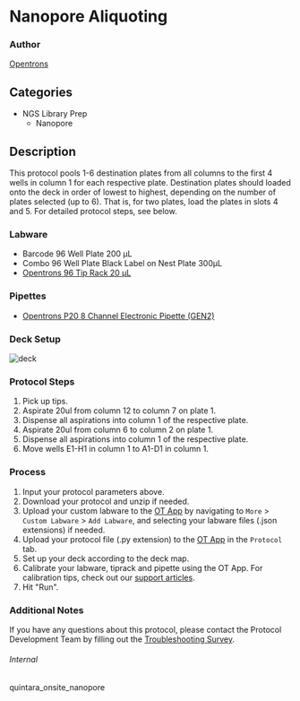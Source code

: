 # Nanopore Aliquoting

### Author
[Opentrons](https://opentrons.com/)


## Categories
* NGS Library Prep
	* Nanopore


## Description
This protocol pools 1-6 destination plates from all columns to the first 4 wells in column 1 for each respective plate. Destination plates should loaded onto the deck in order of lowest to highest, depending on the number of plates selected (up to 6). That is, for two plates, load the plates in slots 4 and 5. For detailed protocol steps, see below.


### Labware
* Barcode 96 Well Plate 200 µL
* Combo 96 Well Plate Black Label on Nest Plate 300µL
* [Opentrons 96 Tip Rack 20 µL](https://shop.opentrons.com/collections/opentrons-tips/products/opentrons-10ul-tips)


### Pipettes
* [Opentrons P20 8 Channel Electronic Pipette (GEN2)](https://shop.opentrons.com/8-channel-electronic-pipette/)


### Deck Setup
![deck](https://opentrons-protocol-library-website.s3.amazonaws.com/custom-README-images/quintara-onsite/quintara_nanopore/deck.png)



### Protocol Steps
1. Pick up tips.
2. Aspirate 20ul from column 12 to column 7 on plate 1.
3. Dispense all aspirations into column 1 of the respective plate.
4. Aspirate 20ul from column 6 to column 2 on plate 1.
5. Dispense all aspirations into column 1 of the respective plate.
6. Move wells E1-H1 in column 1 to A1-D1 in column 1.



### Process
1. Input your protocol parameters above.
2. Download your protocol and unzip if needed.
3. Upload your custom labware to the [OT App](https://opentrons.com/ot-app) by navigating to `More` > `Custom Labware` > `Add Labware`, and selecting your labware files (.json extensions) if needed.
4. Upload your protocol file (.py extension) to the [OT App](https://opentrons.com/ot-app) in the `Protocol` tab.
5. Set up your deck according to the deck map.
6. Calibrate your labware, tiprack and pipette using the OT App. For calibration tips, check out our [support articles](https://support.opentrons.com/en/collections/1559720-guide-for-getting-started-with-the-ot-2).
7. Hit "Run".


### Additional Notes
If you have any questions about this protocol, please contact the Protocol Development Team by filling out the [Troubleshooting Survey](https://protocol-troubleshooting.paperform.co/).


###### Internal
quintara_onsite_nanopore
